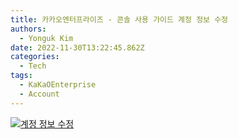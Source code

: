 ```yaml
---
title: 카카오엔터프라이즈 - 콘솔 사용 가이드 계정 정보 수정
authors:
  - Yonguk Kim
date: 2022-11-30T13:22:45.862Z
categories:
  - Tech
tags:
  - KaKaOEnterprise
  - Account
---
```


[![계정 정보 수정](https://img.youtube.com/vi/STR283pdyd0/0.jpg)](https://youtu.be/STR283pdyd0?si=9AidWev2vUQPlMLQ)